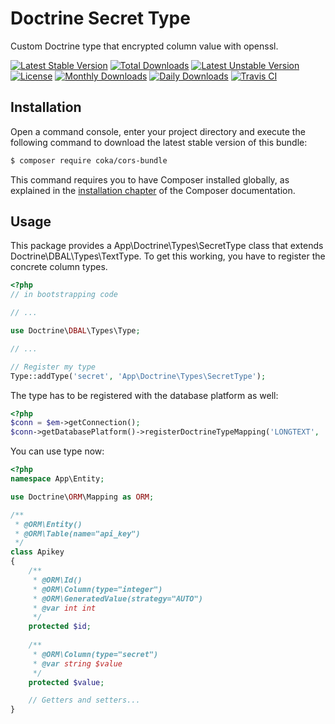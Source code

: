 # Doctrine Secret Type

Custom Doctrine type that encrypted column value with openssl.

[![Latest Stable Version](https://poser.pugx.org/coka/coka/doctrine-secret-type/v/stable)](https://packagist.org/packages/coka/coka/doctrine-secret-type)
[![Total Downloads](https://poser.pugx.org/coka/coka/doctrine-secret-type/downloads)](https://packagist.org/packages/coka/coka/doctrine-secret-type)
[![Latest Unstable Version](https://poser.pugx.org/coka/coka/doctrine-secret-type/v/unstable)](https://packagist.org/packages/coka/coka/doctrine-secret-type)
[![License](https://poser.pugx.org/coka/coka/doctrine-secret-type/license)](https://packagist.org/packages/coka/coka/doctrine-secret-type)
[![Monthly Downloads](https://poser.pugx.org/coka/coka/doctrine-secret-type/d/monthly)](https://packagist.org/packages/coka/coka/doctrine-secret-type)
[![Daily Downloads](https://poser.pugx.org/coka/coka/doctrine-secret-type/d/daily)](https://packagist.org/packages/coka/coka/doctrine-secret-type)
[![Travis CI](https://travis-ci.org/CedrickOka/coka/doctrine-secret-type.svg?branch=master)](https://travis-ci.org/CedrickOka/coka/doctrine-secret-type)

## Installation

Open a command console, enter your project directory and execute the
following command to download the latest stable version of this bundle:

```bash
$ composer require coka/cors-bundle
```

This command requires you to have Composer installed globally, as explained
in the [installation chapter](https://getcomposer.org/doc/00-intro.md)
of the Composer documentation.

## Usage

This package provides a App\Doctrine\Types\SecretType class that extends Doctrine\DBAL\Types\TextType.
To get this working, you have to register the concrete column types.

```php
<?php
// in bootstrapping code

// ...

use Doctrine\DBAL\Types\Type;

// ...

// Register my type
Type::addType('secret', 'App\Doctrine\Types\SecretType');
```

The type has to be registered with the database platform as well:

```php
<?php
$conn = $em->getConnection();
$conn->getDatabasePlatform()->registerDoctrineTypeMapping('LONGTEXT', 'secret');
```

 You can use type now:
 
```php
<?php
namespace App\Entity;

use Doctrine\ORM\Mapping as ORM;

/**
 * @ORM\Entity()
 * @ORM\Table(name="api_key")
 */
class Apikey
{
    /**
     * @ORM\Id()
     * @ORM\Column(type="integer")
     * @ORM\GeneratedValue(strategy="AUTO")
     * @var int int
     */
    protected $id;
    
    /**
     * @ORM\Column(type="secret")
     * @var string $value
     */
    protected $value;

    // Getters and setters...
}
```
